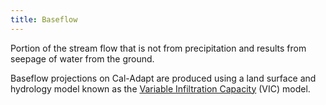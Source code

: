 ```yaml
---
title: Baseflow
---
```


Portion of the stream flow that is not from precipitation and results from seepage of water from the ground.

Baseflow projections on Cal-Adapt are produced using a land surface and hydrology model known as the [Variable Infiltration Capacity](/help/glossary/) (VIC) model.
